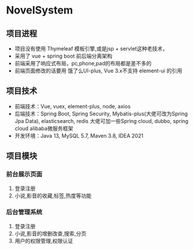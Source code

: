 # NovelSystem

## 项目进程

- 项目没有使用 Thymeleaf 模板引擎,或是jsp + servlet这种老技术，
- 采用了 vue + spring boot 前后端分离架构
- 前端采用了响应式布局，pc,phone,pad的布局都是差不多的
- 前端页面修改的话要用 饿了么UI-plus, Vue 3.x不支持 element-ui 的引用

## **项目技术**

- 前端技术：Vue, vuex, element-plus, node, axios
- 后端技术：Spring Boot, Spring Security, Mybatis-plus(大佬可改为Spring Jpa Data), elasticsearch, redis   大佬可加一些Spring cloud, dubbo, spring cloud alibaba微服务框架
- 开发环境：Java 13, MySQL 5.7, Maven 3.8, IDEA 2021

## **项目模块**

### 前台展示页面

1. 登录注册
2. 小说,影音的收藏,标签,热度等功能

### 后台管理系统

1. 登录注册
2. 小说,影音的增删改查,搜索,分页
3. 用户的权限管理,权限认证
